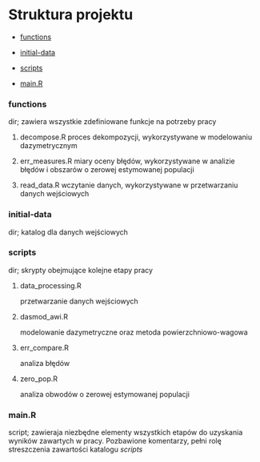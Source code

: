 # Struktura projektu

-   [functions](###functions)

-   [initial-data](###initial-data)

-   [scripts](###scripts)

-   [main.R](###main.R)

### functions

dir; zawiera wszystkie zdefiniowane funkcje na potrzeby pracy

1.  decompose.R proces dekompozycji, wykorzystywane w modelowaniu dazymetrycznym

2.  err_measures.R miary oceny błędów, wykorzystywane w analizie błędów i obszarów o zerowej estymowanej populacji

3.  read_data.R wczytanie danych, wykorzystywane w przetwarzaniu danych wejściowych

### initial-data

dir; katalog dla danych wejściowych

### scripts

dir; skrypty obejmujące kolejne etapy pracy

1.  data_processing.R

    przetwarzanie danych wejściowych

2.  dasmod_awi.R

    modelowanie dazymetryczne oraz metoda powierzchniowo-wagowa

3.  err_compare.R

    analiza błędów

4.  zero_pop.R

    analiza obwodów o zerowej estymowanej populacji

### main.R

script; zawieraja niezbędne elementy wszystkich etapów do uzyskania wyników zawartych w pracy. Pozbawione komentarzy, pełni rolę streszczenia zawartości katalogu *scripts*
